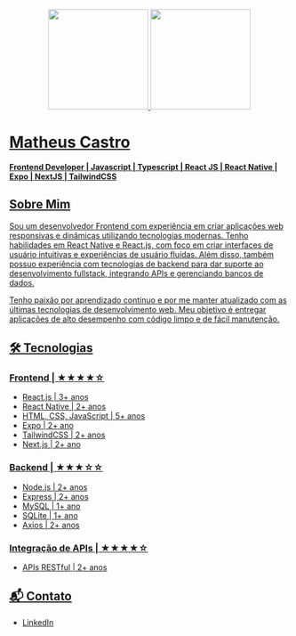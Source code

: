 
<div align="center">
  <a href="https://github.com/couks">
  <img height=180em" src="https://github-readme-stats.vercel.app/api?username=couks&show_icons=true&theme=dark&include_all_commits=true&count_private=true"/>
  <img height="180em" src="https://github-readme-stats.vercel.app/api/top-langs/?username=couks&layout=compact&langs_count=7&theme=dark"/>
</div>

# Matheus Castro

**Frontend Developer | Javascript | Typescript | React JS | React Native | Expo | NextJS | TailwindCSS**

## Sobre Mim

Sou um desenvolvedor Frontend com experiência em criar aplicações web responsivas e dinâmicas utilizando tecnologias modernas. Tenho habilidades em React Native e React.js, com foco em criar interfaces de usuário intuitivas e experiências de usuário fluídas. Além disso, também possuo experiência com tecnologias de backend para dar suporte ao desenvolvimento fullstack, integrando APIs e gerenciando bancos de dados.

Tenho paixão por aprendizado contínuo e por me manter atualizado com as últimas tecnologias de desenvolvimento web. Meu objetivo é entregar aplicações de alto desempenho com código limpo e de fácil manutenção.

## 🛠 Tecnologias

### Frontend | ★★★★☆
- React.js | 3+ anos
- React Native | 2+ anos
- HTML, CSS, JavaScript | 5+ anos
- Expo | 2+ ano
- TailwindCSS | 2+ anos
- Next.js | 2+ ano

### Backend | ★★★☆☆
- Node.js | 2+ anos
- Express | 2+ anos
- MySQL | 1+ ano
- SQLite | 1+ ano
- Axios | 2+ anos

### Integração de APIs | ★★★★☆
- APIs RESTful | 2+ anos

## 📬 Contato

- [LinkedIn](https://www.linkedin.com/in/matheuscastroks/)

